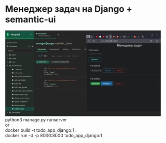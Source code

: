 # Менеджер задач на Django + semantic-ui

![Alt text](screen.jpg "title")
<br>
python3 manage.py runserver
<br>or<br>
docker build -t todo_app_django:1 .
<br>
docker run -d -p 8000:8000 todo_app_django:1